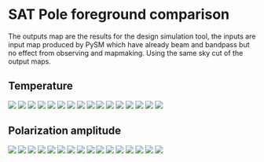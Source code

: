 # SAT Pole foreground comparison

The outputs map are the results for the design simulation tool,
the inputs are input map produced by PySM which have already beam
and bandpass but no effect from observing and mapmaking.
Using the same sky cut of the output maps.

## Temperature

![](foreground_map_LFS1_input.png) ![](foreground_map_LFS1_output.png)
![](foreground_map_LFS2_input.png) ![](foreground_map_LFS2_output.png)
![](foreground_map_MFLS1_input.png) ![](foreground_map_MFLS1_output.png)
![](foreground_map_MFLS2_input.png) ![](foreground_map_MFLS2_output.png)
![](foreground_map_MFHS1_input.png) ![](foreground_map_MFHS1_output.png)
![](foreground_map_MFHS2_input.png) ![](foreground_map_MFHS2_output.png)
![](foreground_map_HFS1_input.png) ![](foreground_map_HFS1_output.png)
![](foreground_map_HFS2_input.png) ![](foreground_map_HFS2_output.png)

## Polarization amplitude

![](foreground_map_P_LFS1_input.png) ![](foreground_map_P_LFS1_output.png)
![](foreground_map_P_LFS2_input.png) ![](foreground_map_P_LFS2_output.png)
![](foreground_map_P_MFLS1_input.png) ![](foreground_map_P_MFLS1_output.png)
![](foreground_map_P_MFLS2_input.png) ![](foreground_map_P_MFLS2_output.png)
![](foreground_map_P_MFHS1_input.png) ![](foreground_map_P_MFHS1_output.png)
![](foreground_map_P_MFHS2_input.png) ![](foreground_map_P_MFHS2_output.png)
![](foreground_map_P_HFS1_input.png) ![](foreground_map_P_HFS1_output.png)
![](foreground_map_P_HFS2_input.png) ![](foreground_map_P_HFS2_output.png)
